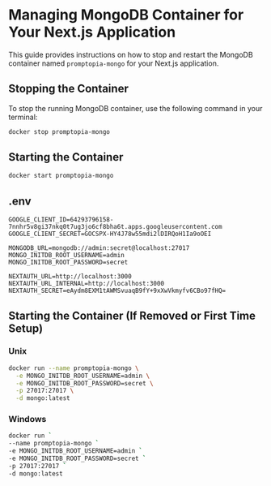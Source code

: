 # Managing MongoDB Container for Your Next.js Application

This guide provides instructions on how to stop and restart the MongoDB container named `promptopia-mongo` for your Next.js application.

## Stopping the Container

To stop the running MongoDB container, use the following command in your terminal:

```bash
docker stop promptopia-mongo
```

## Starting the Container

```bash
docker start promptopia-mongo

```

## .env

```dotenv
GOOGLE_CLIENT_ID=64293796158-7nnhr5v8gi37nkq0t7ug3jo6cf8bha6t.apps.googleusercontent.com
GOOGLE_CLIENT_SECRET=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

MONGODB_URL=mongodb://admin:secret@localhost:27017
MONGO_INITDB_ROOT_USERNAME=admin
MONGO_INITDB_ROOT_PASSWORD=secret

NEXTAUTH_URL=http://localhost:3000
NEXTAUTH_URL_INTERNAL=http://localhost:3000
NEXTAUTH_SECRET=eAydm8EXM1tAWMSvuaqB9fY+9xXwVkmyfv6CBo97fHQ=
```

## Starting the Container (If Removed or First Time Setup)
### Unix
```bash
docker run --name promptopia-mongo \
  -e MONGO_INITDB_ROOT_USERNAME=admin \
  -e MONGO_INITDB_ROOT_PASSWORD=secret \
  -p 27017:27017 \
  -d mongo:latest
```

### Windows
```bash
docker run `
--name promptopia-mongo `
-e MONGO_INITDB_ROOT_USERNAME=admin `
-e MONGO_INITDB_ROOT_PASSWORD=secret `
-p 27017:27017 `
-d mongo:latest
```
